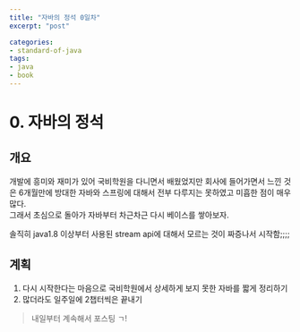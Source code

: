 ```yaml
---
title: "자바의 정석 0일차"
excerpt: "post"

categories:
- standard-of-java
tags:
- java
- book
---
```


# 0. 자바의 정석

## 개요
개발에 흥미와 재미가 있어 국비학원을 다니면서 배웠었지만 회사에 들어가면서 느낀 것은 6개월만에 방대한 자바와 스프링에 대해서 전부 다루지는 못하였고 미흡한 점이 매우 많다.  
그래서 초심으로 돌아가 자바부터 차근차근 다시 베이스를 쌓아보자.

솔직히 java1.8 이상부터 사용된 stream api에 대해서 모르는 것이 짜증나서 시작함;;;;

## 계획
1. 다시 시작한다는 마음으로 국비학원에서 상세하게 보지 못한 자바를 짧게 정리하기
2. 많더라도 일주일에 2챕터씩은 끝내기

> 내일부터 계속해서 포스팅 ㄱ!